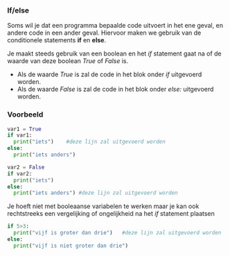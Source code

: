 ### If/else

Soms wil je dat een programma bepaalde code uitvoert in het ene geval, en andere code in een ander geval. Hiervoor maken we gebruik van de conditionele statements **if** en **else**.

Je maakt steeds gebruik van een boolean en het *if* statement gaat na of de waarde van deze boolean *True* of *False* is.
* Als de waarde *True* is zal de code in het blok onder *if* uitgevoerd worden.
* Als de waarde *False* is zal de code in het blok onder *else:* uitgevoerd worden.

### Voorbeeld

```python
var1 = True
if var1:
  print("iets")    #deze lijn zal uitgevoerd worden
else:
  print("iets anders")

var2 = False
if var2:
  print("iets")    
else:
  print("iets anders") #deze lijn zal uitgevoerd worden
```

Je hoeft niet met booleaanse variabelen te werken maar je kan ook rechtstreeks een vergelijking of ongelijkheid na het *if* statement plaatsen

```python
if 5>3:
  print("vijf is groter dan drie")   #deze lijn zal uitgevoerd worden 
else:
  print("vijf is niet groter dan drie")
```

